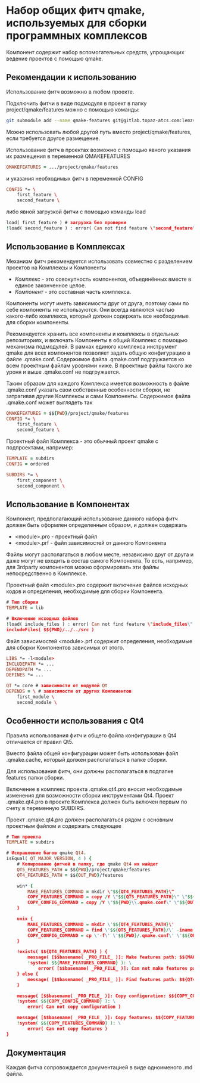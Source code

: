 # Набор общих фитч qmake, используемых для сборки программных комплексов

Компонент содержит набор вспомогательных средств, упрощающих ведение проектов с помощью qmake.

## Рекомендации к использованию

Использование фитч возможно в любом проекте.

Подключить фитчи в виде подмодуля в проект в папку project/qmake/features можно с помощью команды:

```bash
git submodule add --name qmake-features git@gitlab.topaz-atcs.com:lemzsdk/qmake-features.git project/qmake/features
```

Можно использовать любой другой путь вместо project/qmake/features, если требуется другое размещение.

Использование фитч в проектах возможно с помощью явного указания их размещения в переменной QMAKEFEATURES

```pro
QMAKEFEATURES = .../project/qmake/features
```

и указания необходимых фитч в переменной CONFIG

```pro
CONFIG *= \
    first_feature \
    second_feature \
```

либо явной загрузкой фитчи с помощью команды load

```pro
load( first_feature ) # загрузка без проверки
!load( second_feature ) : error( Can not find feature \"second_feature\" ) # загрузка с проверкой
```

## Использование в Комплексах

Механизм фитч рекомендуется использовать совместно с разделением проектов на Комплексы и Компоненты

* *Комплекс* - это совокупность компонентов, объединённых вместе в единое законченное целое.
* *Компонент* - это составная часть комплекса.

Компоненты могут иметь зависимости друг от друга, поэтому сами по себе компоненты не используются.
Они всегда являются частью какого-либо комплекса, который должен содержать все необходимые для сборки компоненты.

Рекомендуется хранить все компоненты и комплексы в отдельных репозиториях, и включать Компоненты в общий Комплекс с помощью механизма подмодулей.
В рамках единого комплекса инструмент qmake для всех компонентов позволяет задать общую конфигурацию в файле .qmake.conf.
Содержимое файла .qmake.conf подгружается ко всем проектным файлам уровнями ниже. В проектные файлы такого же уроня и выше .qmake.conf не подгружается.

Таким образом для каждого Комплекса имеется возможность в файле .qmake.conf указать свои собственные особенности сборки, не затрагивая другие Комплексы и сами Компоненты.
Содержимое файла .qmake.conf может выглядеть так

```pro
QMAKEFEATURES = $${PWD}/project/qmake/features
CONFIG *= \
    first_feature \
    second_feature \
```

Проектный файл Комплекса - это обычный проект qmake с подпроектами, например:

```pro
TEMPLATE = subdirs
CONFIG = ordered

SUBDIRS *= \
    first_component \
    second_component \
```

## Использование в Компонентах

Компонент, предполагающий использование данного набора фитч должен быть оформлен определенным образом, и должен содержать

* \<module\>.pro - проектный файл
* \<module\>.prf - файл зависимостей от данного Компонента
 
Файлы могут располагаться в любом месте, независимо друг от друга и даже могут не входить в состав самого Компонента.
То есть, например, для 3rdparty компонентов можно сформировать эти файлы непосредственно в Комплексе.

Проектный файл \<module\>.pro содержит включение файлов исходных кодов и определения, необходимые для сборки Компонента.

```pro
# Тип сборки
TEMPLATE = lib

# Включение исходных файлов
!load( include_files ) : error( Can not find feature \"include_files\" )
includeFiles( $${PWD}/../../src )
```

Файл зависимостей \<module\>.prf содержит определения, необходимые для сборки Компонентов зависимых от этого.

```pro
LIBS *= -l<module>
INCLUDEPATH *= ...
DEPENDPATH *= ...
DEFINES *= ...

QT *= core # зависимости от модулей Qt
DEPENDS = \ # зависимости от других Компонентов
    first_module \
    second_module \
```

## Особенности использования с Qt4

Правила использования фитч и общего файла конфигурации в Qt4 отличается от правил Qt5.

Вместо файла общей конфигурации может быть использован файл .qmake.cache, который должен располагаться в папке сборки.

Для использования фитч, они должны располагаться в подпапке features папки сборки.

Включение в комплекс проекта .qmake.qt4.pro вносит необходимые изменения для возможности сборки инструментами Qt4.
Проект .qmake.qt4.pro в проекте Комплекса должен быть включен первым по счету в переменную SUBDIRS.

Проект .qmake.qt4.pro должен располагаться рядом с основным проектным файлом и содержать следующее

```pro
# Тип проекта
TEMPLATE = subdirs

# Исправление багов qmake Qt4.
isEqual( QT_MAJOR_VERSION, 4 ) {
    # Копирование фитчей в папку, где qmake Qt4 их найдет
    QT5_FEATURES_PATH = $${PWD}/project/qmake/features
    QT4_FEATURES_PATH = $${OUT_PWD}/features

    win* {
        MAKE_FEATURES_COMMAND = mkdir \"$${QT4_FEATURES_PATH}\"
        COPY_FEATURES_COMMAND = copy /Y \"$${QT5_FEATURES_PATH}\" \"$${QT4_FEATURES_PATH}\"
        COPY_CONFIG_COMMAND = copy /Y \"$${PWD}\\.qmake.conf\" \"$${OUT_PWD}\\.qmake.cache\"
    }

    unix {
        MAKE_FEATURES_COMMAND = mkdir \'$${QT4_FEATURES_PATH}\'
        COPY_FEATURES_COMMAND = find \'$${QT5_FEATURES_PATH}/\' -iname \'*.prf\' -exec cp \'-f\' \'{}\' \'$${QT4_FEATURES_PATH}/\' \';\'
        COPY_CONFIG_COMMAND = cp \'-f\' \'$${PWD}/.qmake.conf\' \'$${OUT_PWD}/.qmake.cache\'
    }

    !exists( $${QT4_FEATURES_PATH} ) {
        message( [$$basename( _PRO_FILE_ )]: Make features path: $${MAKE_FEATURES_COMMAND} )
        !system( $${MAKE_FEATURES_COMMAND} ): \
            error( [$$basename( _PRO_FILE_ )]: Can not make features path )
    } else {
        message( [$$basename( _PRO_FILE_ )]: Find features path: $${QT4_FEATURES_PATH} )
    }

    message( [$$basename( _PRO_FILE_ )]: Copy configuration: $${COPY_CONFIG_COMMAND} )
    !system( $${COPY_CONFIG_COMMAND} ): \
        error( Can not copy configuration )

    message( [$$basename( _PRO_FILE_ )]: Copy features: $${COPY_FEATURES_COMMAND} )
    !system( $${COPY_FEATURES_COMMAND} ): \
        error( Can not copy features )
}
```

## Документация

Каждая фитча сопровождается документацией в виде одноименого <feature>.md файла.